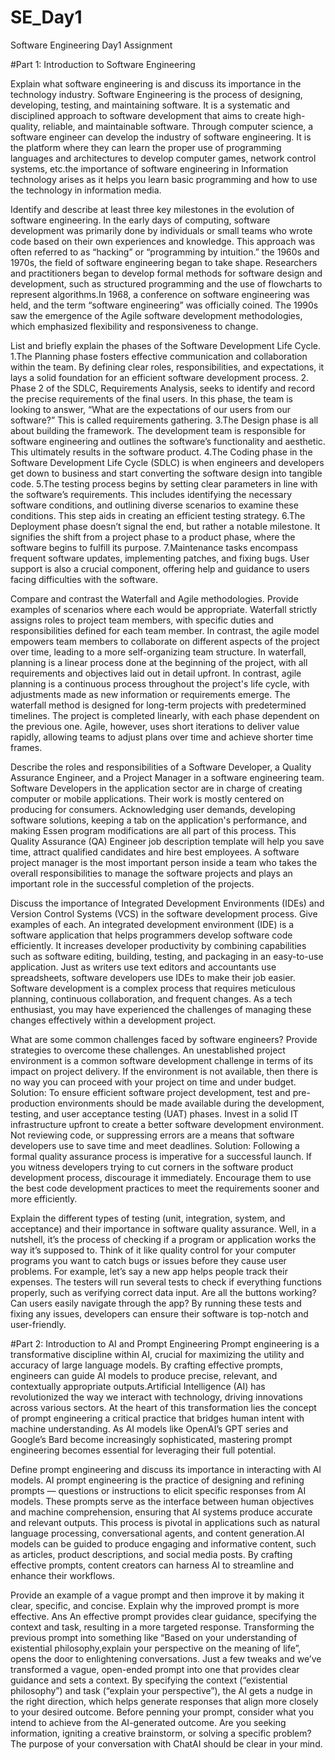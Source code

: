 # SE_Day1
Software Engineering Day1 Assignment

#Part 1: Introduction to Software Engineering
            
Explain what software engineering is and discuss its importance in the technology industry.
Software Engineering is the process of designing, developing, testing, and maintaining software. It is a systematic and disciplined approach to software development that aims to create high-quality, reliable, and maintainable software. Through computer science, a software engineer can develop the industry of software engineering. It is the platform where they can learn the proper use of programming languages and architectures to develop computer games, network control systems, etc.the importance of software engineering in Information technology arises as it helps you learn basic programming and how to use the technology in information media.

Identify and describe at least three key milestones in the evolution of software engineering.
In the early days of computing, software development was primarily done by individuals or small teams who wrote code based on their own experiences and knowledge. This approach was often referred to as “hacking” or “programming by intuition.”
 the 1960s and 1970s, the field of software engineering began to take shape. Researchers and practitioners began to develop formal methods for software design and development, such as structured programming and the use of flowcharts to represent algorithms.In 1968, a conference on software engineering was held, and the term “software engineering” was officially coined. The 1990s saw the emergence of the Agile software development methodologies, which emphasized flexibility and responsiveness to change. 

List and briefly explain the phases of the Software Development Life Cycle.
1.The Planning phase fosters effective communication and collaboration within the team. By defining clear roles, responsibilities, and expectations, it lays a solid foundation for an efficient software development process.
2. Phase 2 of the SDLC, Requirements Analysis, seeks to identify and record the precise requirements of the final users. In this phase, the team is looking to answer, “What are the expectations of our users from our software?” This is called requirements gathering.
3.The Design phase is all about building the framework. The development team is responsible for software engineering and outlines the software’s functionality and aesthetic. This ultimately results in the software product.
4.The Coding phase in the Software Development Life Cycle (SDLC) is when engineers and developers get down to business and start converting the software design into tangible code.
5.The testing process begins by setting clear parameters in line with the software’s requirements. This includes identifying the necessary software conditions, and outlining diverse scenarios to examine these conditions. This step aids in creating an efficient testing strategy.
6.The Deployment phase doesn’t signal the end, but rather a notable milestone. It signifies the shift from a project phase to a product phase, where the software begins to fulfill its purpose.
7.Maintenance tasks encompass frequent software updates, implementing patches, and fixing bugs. User support is also a crucial component, offering help and guidance to users facing difficulties with the software.


Compare and contrast the Waterfall and Agile methodologies. Provide examples of scenarios where each would be appropriate.
Waterfall strictly assigns roles to project team members, with specific duties and responsibilities defined for each team member. In contrast, the agile model empowers team members to collaborate on different aspects of the project over time, leading to a more self-organizing team structure.
In waterfall, planning is a linear process done at the beginning of the project, with all requirements and objectives laid out in detail upfront. In contrast, agile planning is a continuous process throughout the project's life cycle, with adjustments made as new information or requirements emerge.
The waterfall method is designed for long-term projects with predetermined timelines. The project is completed linearly, with each phase dependent on the previous one. Agile, however, uses short iterations to deliver value rapidly, allowing teams to adjust plans over time and achieve shorter time frames.

Describe the roles and responsibilities of a Software Developer, a Quality Assurance Engineer, and a Project Manager in a software engineering team.
Software Developers in the application sector are in charge of creating computer or mobile applications. Their work is mostly centered on producing for consumers. Acknowledging user demands, developing software solutions, keeping a tab on the application's performance, and making Essen program modifications are all part of this process.
This Quality Assurance (QA) Engineer job description template will help you save time, attract qualified candidates and hire best employees.
A software project manager is the most important person inside a team who takes the overall responsibilities to manage the software projects and plays an important role in the successful completion of the projects. 

Discuss the importance of Integrated Development Environments (IDEs) and Version Control Systems (VCS) in the software development process. Give examples of each.
An integrated development environment (IDE) is a software application that helps programmers develop software code efficiently. It increases developer productivity by combining capabilities such as software editing, building, testing, and packaging in an easy-to-use application. Just as writers use text editors and accountants use spreadsheets, software developers use IDEs to make their job easier.
Software development is a complex process that requires meticulous planning, continuous collaboration, and frequent changes. As a tech enthusiast, you may have experienced the challenges of managing these changes effectively within a development project.

What are some common challenges faced by software engineers? Provide strategies to overcome these challenges.
An unestablished project environment is a common software development challenge in terms of its impact on project delivery. If the environment is not available, then there is no way you can proceed with your project on time and under budget.
Solution: To ensure efficient software project development, test and pre-production environments should be made available during the development, testing, and user acceptance testing (UAT) phases. Invest in a solid IT infrastructure upfront to create a better software development environment.
Not reviewing code, or suppressing errors are a means that software developers use to save time and meet deadlines. 
Solution: Following a formal quality assurance process is imperative for a successful launch. If you witness developers trying to cut corners in the software product development process, discourage it immediately. Encourage them to use the best code development practices to meet the requirements sooner and more efficiently.


Explain the different types of testing (unit, integration, system, and acceptance) and their importance in software quality assurance.
Well, in a nutshell, it’s the process of checking if a program or application works the way it’s supposed to. Think of it like quality control for your computer programs you want to catch bugs or issues before they cause user problems.
For example, let’s say a new app helps people track their expenses. The testers will run several tests to check if everything functions properly, such as verifying correct data input. Are all the buttons working? Can users easily navigate through the app? By running these tests and fixing any issues, developers can ensure their software is top-notch and user-friendly.

#Part 2: Introduction to AI and Prompt Engineering
Prompt engineering is a transformative discipline within AI, crucial for maximizing the utility and accuracy of large language models. By crafting effective prompts, engineers can guide AI models to produce precise, relevant, and contextually appropriate outputs.Artificial Intelligence (AI) has revolutionized the way we interact with technology, driving innovations across various sectors. At the heart of this transformation lies the concept of prompt engineering a critical practice that bridges human intent with machine understanding. As AI models like OpenAI’s GPT series and Google’s Bard become increasingly sophisticated, mastering prompt engineering becomes essential for leveraging their full potential.

Define prompt engineering and discuss its importance in interacting with AI models.
AI prompt engineering is the practice of designing and refining prompts — questions or instructions to elicit specific responses from AI models. These prompts serve as the interface between human objectives and machine comprehension, ensuring that AI systems produce accurate and relevant outputs. This process is pivotal in applications such as natural language processing, conversational agents, and content generation.AI models can be guided to produce engaging and informative content, such as articles, product descriptions, and social media posts. By crafting effective prompts, content creators can harness AI to streamline and enhance their workflows.

Provide an example of a vague prompt and then improve it by making it clear, specific, and concise. Explain why the improved prompt is more effective.
Ans
An effective prompt provides clear guidance, specifying the context and task, resulting in a more targeted response. Transforming the previous prompt into something like “Based on your understanding of existential philosophy,explain your perspective on the meaning of life”, opens the door to enlightening conversations. 
Just a few tweaks and we’ve transformed a vague, open-ended prompt into one that provides clear guidance and sets a context. By specifying the context (“existential philosophy”) and task (“explain your perspective”), the AI gets a nudge in the right direction, which helps generate responses that align more closely to your desired outcome.
Before penning your prompt, consider what you intend to achieve from the AI-generated outcome. Are you seeking information, igniting a creative brainstorm, or solving a specific problem? The purpose of your conversation with ChatAI should be clear in your mind.


